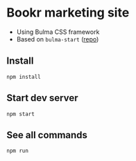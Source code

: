 # Bookr marketing site

- Using Bulma CSS framework
- Based on `bulma-start` ([repo](https://github.com/jgthms/bulma-start))

## Install

`npm install`

## Start dev server

`npm start`

## See all commands

`npm run`
